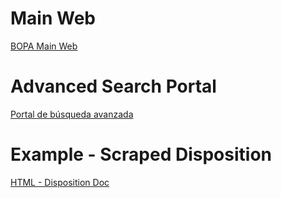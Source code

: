 # Main Web

[BOPA Main Web](https://sede.asturias.es/servicios-del-bopa)

# Advanced Search Portal

[Portal de búsqueda avanzada](https://sede.asturias.es/bopa-sumario?p_p_id=pa_sede_bopa_web_portlet_SedeBopaSummaryWeb&p_p_lifecycle=0&p_r_p_summaryDate=13/03/2024&p_r_p_summaryIsSearch=false)

# Example - Scraped Disposition

[HTML - Disposition Doc](https://sede.asturias.es/bopa-disposiciones?p_p_id=pa_sede_bopa_web_portlet_SedeBopaDispositionWeb&p_p_lifecycle=0&_pa_sede_bopa_web_portlet_SedeBopaDispositionWeb_mvcRenderCommandName=%2Fdisposition%2Fdetail&p_r_p_dispositionText=2024-02238&p_r_p_dispositionReference=2024-02238&p_r_p_dispositionDate=13%2F03%2F2024)
